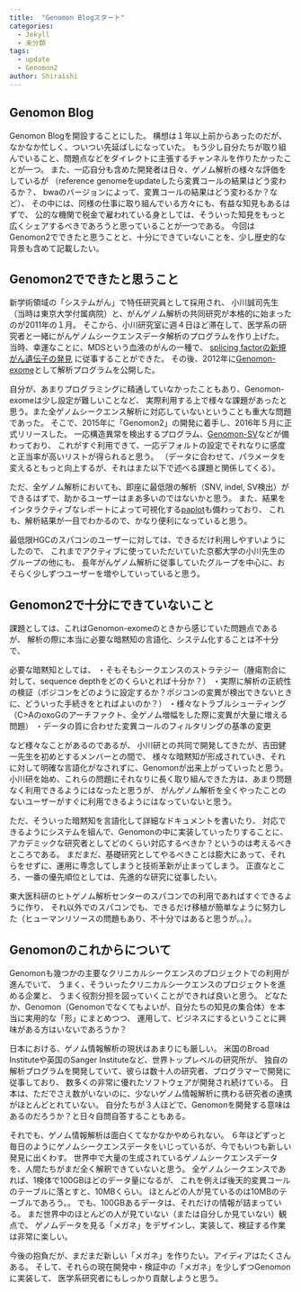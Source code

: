 ```yaml
---
title:  "Genomon Blogスタート"
categories: 
  - Jekyll
  - 未分類
tags:
  - update
  - Genomon2
author: Shiraishi
---
```


## Genomon Blog

Genomon Blogを開設することにした。
構想は１年以上前からあったのだが、なかなか忙しく、ついつい先延ばしになっていた。
もう少し自分たちが取り組んでいること、問題点などをダイレクトに主張するチャンネルを作りたかったことが一つ。
また、一応自分も含めた開発者は日々、ゲノム解析の様々な評価をしているが
（reference genomeをupdateしたら変異コールの結果はどう変わるか？、
bwaのバージョンによって、変異コールの結果はどう変わるか？など）、
その中には、同様の仕事に取り組んでいる方々にも、有益な知見もあるはずで、
公的な機関で税金で雇われている身としては、そういった知見をもっと広くシェアするべきであろうと思っていることが一つである。
今回はGenomon2でできたと思うことと、十分にできていないことを、少し歴史的な背景も含めて記載したい。


## Genomon2でできたと思うこと

新学術領域の「システムがん」で特任研究員として採用され、
小川誠司先生（当時は東京大学付属病院）と、がんゲノム解析の共同研究が本格的に始まったのが2011年の１月。
そこから、小川研究室に週４日ほど滞在して、医学系の研究者と一緒にがんゲノムシークエンスデータ解析のプログラムを作り上げた。
当時、幸運なことに、MDSという血液のがんの一種で、
[splicing factorの新規がん遺伝子の発見](http://www.nature.com/nature/journal/v478/n7367/full/nature10496.html) に従事することができた。
その後、2012年に[Genomon-exome](http://genomon.hgc.jp/exome/index.html)として解析プログラムを公開した。

自分が、あまりプログラミングに精通していなかったこともあり、Genomon-exomeは少し設定が難しいことなど、
実際利用する上で様々な課題があったと思う。また全ゲノムシークエンス解析に対応していないということも重大な問題であった。
そこで、2015年に「Genomon2」の開発に着手し、2016年５月に正式リリースした。
一応構造異常を検出するプログラム、[Genomon-SV](https://github.com/Genomon-Project/GenomonSV)などが備わっており、
これがすぐ利用できて、一応デフォルトの設定でそれなりに感度と正当率が高いリストが得られると思う。
（データに合わせて、パラメータを変えるともっと向上するが、それはまた以下で述べる課題と関係してくる）。

ただ、全ゲノム解析においても、即座に最低限の解析（SNV, indel, SV検出）ができるはずで、助かるユーザーはまあ多いのではないかと思う。
また、結果をインタラクティブなレポートによって可視化する[paplot](http://paplot-doc.readthedocs.io/ja/latest/)も備わっており、
これも、解析結果が一目でわかるので、かなり便利になっていると思う。

最低限HGCのスパコンのユーザーに対しては、できるだけ利用しやすいようにしたので、
これまでアクティブに使っていただいていた京都大学の小川先生のグループの他にも、
長年がんゲノム解析に従事していたグループを中心に、おそらく少しずつユーザーを増やしていっていると思う。

## Genomon2で十分にできていないこと

課題としては、これはGenomon-exomeのときから感じていた問題点であるが、
解析の際に本当に必要な暗黙知の言語化、システム化することは不十分で、

必要な暗黙知としては、
・そもそもシークエンスのストラテジー（腫瘍割合に対して、sequence depthをどのくらいとれば十分か？）
・実際に解析の正統性の検証（ポジコンをどのように設定するか？ポジコンの変異が検出できないときに、どういった手続きをとればよいのか？）
・様々なトラブルシューティング（C>AのoxoGのアーチファクト、全ゲノム増幅をした際に変異が大量に増える問題）
・データの質に合わせた変異コールのフィルタリングの基準の変更

など様々なことがあるのであるが、
小川研との共同で開発してきたが、吉田健一先生を初めとするメンバーとの間で、
様々な暗黙知が形成されていき、それに対して明確な言語化がなされずに、Genomonが出来上がっていったと思う。
小川研を始め、これらの問題にそれなりに長く取り組んできた方は、あまり問題なく利用できるようにはなったと思うが、
がんゲノム解析を全くやったことのないユーザーがすぐに利用できるようにはなっていないと思う。

ただ、そういった暗黙知を言語化して詳細なドキュメントを書いたり、
対応できるようにシステムを組んで、Genomonの中に実装していったりすることに、
アカデミックな研究者としてどのくらい対応するべきか？というのは考えるべきところである。
まだまだ、基礎研究としてやるべきことは膨大にあって、それらをせずに、運用に専念してしまうと技術革新が止まってしまう。
正直なところ、一番の優先順位としては、先進的な研究に従事したい。

東大医科研のヒトゲノム解析センターのスパコンでの利用であればすぐできるように作り、
それ以外でのスパコンでも、できるだけ移植が簡単なように努力した（ヒューマンリソースの問題もあり、不十分ではあると思うが。。）。



## Genomonのこれからについて

Genomonも幾つかの主要なクリニカルシークエンスのプロジェクトでの利用が進んでいて、
うまく、そういったクリニカルシークエンスのプロジェクトを進める企業と、
うまく役割分担を図っていくことができれば良いと思う。
どなたか、Genomon（Genomonでなくてもよいが、自分たちの知見の集合体）を本当に実用的な「形」にまとめつつ、
運用して、ビジネスにするということに興味がある方はいないであろうか？


日本における、ゲノム情報解析の現状はあまりにも厳しい。
米国のBroad Instituteや英国のSanger Instituteなど、世界トップレベルの研究所が、
独自の解析プログラムを開発していて、彼らは数十人の研究者、プログラマーで開発に従事しており、
数多くの非常に優れたソフトウェアが開発され続けている。
日本は、ただでさえ数がいないのに、少ないゲノム情報解析に携わる研究者の連携がほとんどとれていない。
自分たちが３人ほどで、Genomonを開発する意味はあるのだろうか？と日々自問自答することもある。

それでも、ゲノム情報解析は面白くてなかなかやめられない。
６年ほどずっと毎日のようにゲノムシークエンスデータをいじっているが、今でもいつも新しい発見に出くわす。
世界中で大量の生成されているゲノムシークエンスデータを、人間たちがまだ全く解釈できていないと思う。
全ゲノムシークエンスであれば、1検体で100GBほどのデータ量になるが、
これを例えば後天的変異コールのテーブルに落とすと、10MBくらい。
ほとんどの人が見ているのは10MBのテーブルであろう。。
でも、100GBあるデータは、それだけの情報が詰まっている。
まだ世界中のほとんどの人が見ていない（または自分しか見ていない）観点で、
ゲノムデータを見る「メガネ」をデザインし、実装して、検証する作業は非常に楽しい。

今後の抱負だが、まだまだ新しい「メガネ」を作りたい。アイディアはたくさんある。
そして、それらの現在開発中・検証中の「メガネ」を少しずつGenomonに実装して、
医学系研究者にもしっかり貢献しようと思う。
